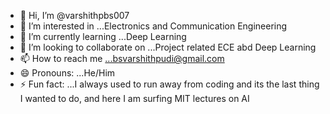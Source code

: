 - 👋 Hi, I’m @varshithpbs007
- 👀 I’m interested in ...Electronics and Communication Engineering
- 🌱 I’m currently learning ...Deep Learning
- 💞️ I’m looking to collaborate on ...Project related ECE abd Deep Learning 
- 📫 How to reach me ...bsvarshithpudi@gmail.com
- 😄 Pronouns: ...He/Him
- ⚡ Fun fact: ...I always used to run away from coding and its the last thing I wanted to do, and here I am surfing MIT lectures on AI

<!---
varshithpbs007/varshithpbs007 is a ✨ special ✨ repository because its `README.md` (this file) appears on your GitHub profile.
You can click the Preview link to take a look at your changes.
--->
